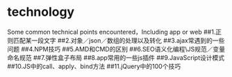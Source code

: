 # technology
Some common technical points encountered，Including app or web
##1.正则匹配某一段文字
##2.对象／json／数组的处理以及转化
##3.ajax常遇到的一些问题
##4.NPM技巧
##5.AMD和CMD的区别
##6.SEO语义化编程\JS规范／变量命名规范
##7.弹性盒子布局
##8.app常用的一些js插件
##9.JavaScript设计模式
##10.JS中的call、apply、bind方法
##11.jQuery中的100个技巧
